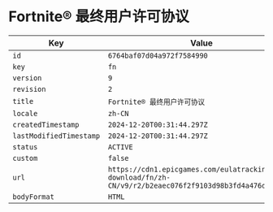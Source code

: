 # Fortnite® 最终用户许可协议

| Key | Value |
| --- | ----- |
| `id` | `6764baf07d04a972f7584990` |
| `key` | `fn` |
| `version` | `9` |
| `revision` | `2` |
| `title` | `Fortnite® 最终用户许可协议` |
| `locale` | `zh-CN` |
| `createdTimestamp` | `2024-12-20T00:31:44.297Z` |
| `lastModifiedTimestamp` | `2024-12-20T00:31:44.297Z` |
| `status` | `ACTIVE` |
| `custom` | `false` |
| `url` | `https://cdn1.epicgames.com/eulatracking-download/fn/zh-CN/v9/r2/b2eaec076f2f9103d98b3fd4a476dc8b.pdf` |
| `bodyFormat` | `HTML` |
